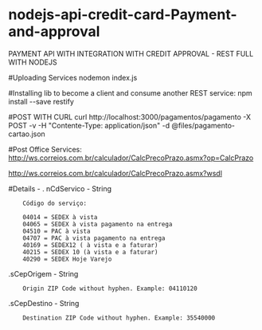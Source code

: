 # nodejs-api-credit-card-Payment-and-approval
PAYMENT API WITH INTEGRATION WITH CREDIT APPROVAL - REST FULL WITH NODEJS


#Uploading Services
nodemon index.js


#Installing lib to become a client and consume another REST service:
npm install --save restify


#POST WITH CURL
curl http://localhost:3000/pagamentos/pagamento -X POST  -v  -H "Contente-Type:  application/json"  -d  @files/pagamento-cartao.json


#Post Office Services:
http://ws.correios.com.br/calculador/CalcPrecoPrazo.asmx?op=CalcPrazo

http://ws.correios.com.br/calculador/CalcPrecoPrazo.asmx?wsdl


#Details - 
. nCdServico - String

		Código do serviço:

		04014 = SEDEX à vista
		04065 = SEDEX à vista pagamento na entrega
		04510 = PAC à vista
		04707 = PAC à vista pagamento na entrega
		40169 = SEDEX12 ( à vista e a faturar)
		40215 = SEDEX 10 (à vista e a faturar)
		40290 = SEDEX Hoje Varejo
		
.sCepOrigem - String

		Origin ZIP Code without hyphen. Example: 04110120

.sCepDestino - String

		Destination ZIP Code without hyphen. Example: 35540000


